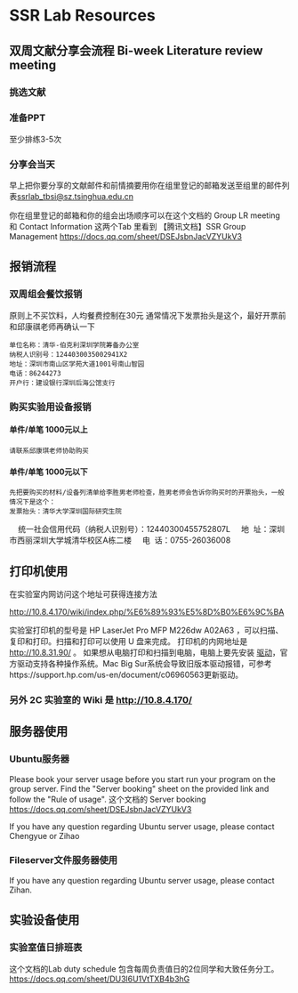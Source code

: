 # SSR Lab Resources

## 双周文献分享会流程 Bi-week Literature review meeting

### 挑选文献

### 准备PPT
至少排练3-5次

### 分享会当天

早上把你要分享的文献邮件和前情摘要用你在组里登记的邮箱发送至组里的邮件列表<ssrlab_tbsi@sz.tsinghua.edu.cn>

你在组里登记的邮箱和你的组会出场顺序可以在这个文档的 Group LR meeting 和 Contact Information 这两个Tab 里看到
【腾讯文档】SSR Group Management
https://docs.qq.com/sheet/DSEJsbnJacVZYUkV3

## 报销流程

### 双周组会餐饮报销

原则上不买饮料，人均餐费控制在30元
通常情况下发票抬头是这个，最好开票前和邱康祺老师再确认一下

    单位名称：清华-伯克利深圳学院筹备办公室
    纳税人识别号：1244030035002941X2
    地址：深圳市南山区学苑大道1001号南山智园
    电话：86244273
    开户行：建设银行深圳后海公馆支行


### 购买实验用设备报销

#### 单件/单笔 1000元以上
    请联系邱康琪老师协助购买

#### 单件/单笔 1000元以下

    先把要购买的材料/设备列清单给李胜男老师检查，胜男老师会告诉你购买时的开票抬头，一般情况下是这个：
    发票抬头：清华大学深圳国际研究生院
    统一社会信用代码（纳税人识别号）：12440300455752807L
    地  址：深圳市西丽深圳大学城清华校区A栋二楼
    电  话：0755-26036008

## 打印机使用

在实验室内网访问这个地址可获得连接方法

http://10.8.4.170/wiki/index.php/%E6%89%93%E5%8D%B0%E6%9C%BA

实验室打印机的型号是 HP LaserJet Pro MFP M226dw A02A63 ，可以扫描、复印和打印。扫描和打印可以使用 U 盘来完成。 打印机的内网地址是 http://10.8.31.90/ 。 如果想从电脑打印和扫描到电脑，电脑上要先安装 [驱动](https://support.hp.com/in-en/drivers/selfservice/hp-laserjet-pro-mfp-m226-series/6778492/model/6778500)，官方驱动支持各种操作系统。Mac Big Sur系统会导致旧版本驱动报错，可参考https://support.hp.com/us-en/document/c06960563更新驱动。

### 另外 2C 实验室的 Wiki 是 http://10.8.4.170/

## 服务器使用

### Ubuntu服务器

Please book your server usage before you start run your program on the group server. Find the "Server booking" sheet on the provided link and follow the "Rule of usage". 
这个文档的 Server booking
https://docs.qq.com/sheet/DSEJsbnJacVZYUkV3

If you have any question regarding Ubuntu server usage, please contact Chengyue or Zihao

### Fileserver文件服务器使用

If you have any question regarding Ubuntu server usage, please contact Zihan.

## 实验设备使用

### 实验室值日排班表
这个文档的Lab duty schedule 包含每周负责值日的2位同学和大致任务分工。
https://docs.qq.com/sheet/DU3l6U1VtTXB4b3hG
